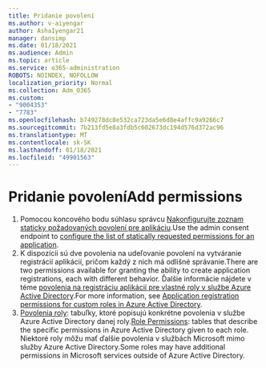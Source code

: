 ```yaml
---
title: Pridanie povolení
ms.author: v-aiyengar
author: AshaIyengar21
manager: dansimp
ms.date: 01/18/2021
ms.audience: Admin
ms.topic: article
ms.service: o365-administration
ROBOTS: NOINDEX, NOFOLLOW
localization_priority: Normal
ms.collection: Adm_O365
ms.custom:
- "9004353"
- "7783"
ms.openlocfilehash: b749278dc8e532ca723da5e6d8e4affc9a9266c7
ms.sourcegitcommit: 7b213fd5e8a3fdb5c602673dc194d576d372ac96
ms.translationtype: MT
ms.contentlocale: sk-SK
ms.lasthandoff: 01/18/2021
ms.locfileid: "49901563"
---
```

# <a name="add-permissions"></a><span data-ttu-id="d60b2-102">Pridanie povolení</span><span class="sxs-lookup"><span data-stu-id="d60b2-102">Add permissions</span></span>

1. <span data-ttu-id="d60b2-103">Pomocou koncového bodu súhlasu správcu [Nakonfigurujte zoznam staticky požadovaných povolení pre aplikáciu](https://docs.microsoft.com/azure/active-directory/develop/v2-permissions-and-consent#to-configure-the-list-of-statically-requested-permissions-for-an-application).</span><span class="sxs-lookup"><span data-stu-id="d60b2-103">Use the admin consent endpoint to [configure the list of statically requested permissions for an application](https://docs.microsoft.com/azure/active-directory/develop/v2-permissions-and-consent#to-configure-the-list-of-statically-requested-permissions-for-an-application).</span></span>
1. <span data-ttu-id="d60b2-104">K dispozícii sú dve povolenia na udeľovanie povolení na vytváranie registrácií aplikácií, pričom každý z nich má odlišné správanie.</span><span class="sxs-lookup"><span data-stu-id="d60b2-104">There are two permissions available for granting the ability to create application registrations, each with different behavior.</span></span> <span data-ttu-id="d60b2-105">Ďalšie informácie nájdete v téme [povolenia na registráciu aplikácií pre vlastné roly v službe Azure Active Directory](https://docs.microsoft.com/azure/active-directory/roles/custom-available-permissions).</span><span class="sxs-lookup"><span data-stu-id="d60b2-105">For more information, see [Application registration permissions for custom roles in Azure Active Directory](https://docs.microsoft.com/azure/active-directory/roles/custom-available-permissions).</span></span>
1. <span data-ttu-id="d60b2-106">[Povolenia roly](https://docs.microsoft.com/azure/active-directory/roles/permissions-reference#role-permissions): tabuľky, ktoré popisujú konkrétne povolenia v službe Azure Active Directory danej roly.</span><span class="sxs-lookup"><span data-stu-id="d60b2-106">[Role Permissions](https://docs.microsoft.com/azure/active-directory/roles/permissions-reference#role-permissions): tables that describe the specific permissions in Azure Active Directory given to each role.</span></span> <span data-ttu-id="d60b2-107">Niektoré roly môžu mať ďalšie povolenia v službách Microsoft mimo služby Azure Active Directory.</span><span class="sxs-lookup"><span data-stu-id="d60b2-107">Some roles may have additional permissions in Microsoft services outside of Azure Active Directory.</span></span>